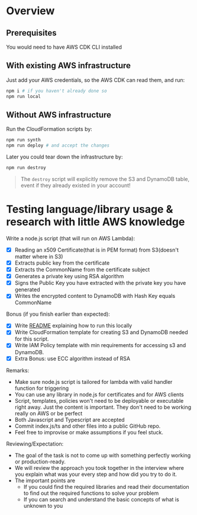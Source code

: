 # Overview

## Prerequisites

You would need to have AWS CDK CLI installed

## With existing AWS infrastructure

Just add your AWS credentials, so the AWS CDK can read them, and run:

```sh
npm i # if you haven't already done so
npm run local
```

## Without AWS infrastructure

Run the CloudFormation scripts by:

```sh
npm run synth
npm run deploy # and accept the changes
```

Later you could tear down the infrastructure by:

```sh
npm run destroy
```

> The `destroy` script will explicitly remove the S3 and DynamoDB table, event if they already existed in your account!

# Testing language/library usage & research with little AWS knowledge

Write a node.js script (that will run on AWS Lambda):

- [x] Reading an x509 Certificate(that is in PEM format) from S3(doesn't matter where in S3)
- [x] Extracts public key from the certificate
- [x] Extracts the CommonName from the certificate subject
- [x] Generates a private key using RSA algorithm
- [x] Signs the Public Key you have extracted with the private key you have generated
- [x] Writes the encrypted content to DynamoDB with Hash Key equals CommonName

Bonus (if you finish earlier than expected):

- [x] Write [README](http://readme.md/) explaining how to run this locally
- [x] Write CloudFormation template for creating S3 and DynamoDB needed for this script.
- [x] Write IAM Policy template with min requirements for accessing s3 and DynamoDB.
- [x] Extra Bonus: use ECC algorithm instead of RSA

Remarks:

- Make sure node.js script is tailored for lambda with valid handler function for triggering
- You can use any library in node.js for certificates and for AWS clients
- Script, templates, policies won't need to be deployable or executable right away. Just the content is important. They don't need to be working really on AWS or be perfect
- Both Javascript and Typescript are accepted
- Commit index.js/ts and other files into a public GitHub repo.
- Feel free to improvise or make assumptions if you feel stuck.

Reviewing/Expectation:

- The goal of the task is not to come up with something perfectly working or production-ready.
- We will review the approach you took together in the interview where you explain what was your every step and how did you try to do it.
- The important points are
  - If you could find the required libraries and read their documentation to find out the required functions to solve your problem
  - If you can search and understand the basic concepts of what is unknown to you
